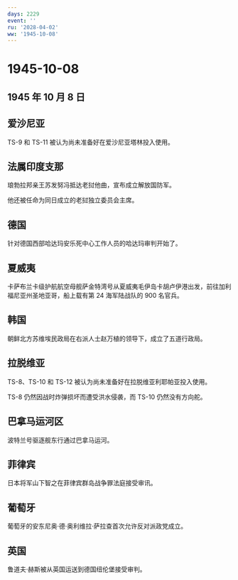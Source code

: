 ```yaml
---
days: 2229
event: ''
ru: '2028-04-02'
ww: '1945-10-08'
---
```


# 1945-10-08

## 1945 年 10 月 8 日

## 爱沙尼亚

TS-9 和 TS-11 被认为尚未准备好在爱沙尼亚塔林投入使用。

## 法属印度支那

琅勃拉邦亲王苏发努冯抵达老挝他曲，宣布成立解放国防军。

他还被任命为同日成立的老挝独立委员会主席。

## 德国

针对德国西部哈达玛安乐死中心工作人员的哈达玛审判开始了。

## 夏威夷

卡萨布兰卡级护航航空母舰萨金特湾号从夏威夷毛伊岛卡胡卢伊港出发，前往加利福尼亚州圣地亚哥，船上载有第
24 海军陆战队的 900 名官兵。

## 韩国

朝鲜北方苏维埃民政局在右派人士赵万植的领导下，成立了五道行政局。

## 拉脱维亚

TS-8、TS-10 和 TS-12 被认为尚未准备好在拉脱维亚利耶帕亚投入使用。

TS-8 仍然因战时炸弹损坏而遭受洪水侵袭，而 TS-10 仍然没有方向舵。

## 巴拿马运河区

波特兰号驱逐舰东行通过巴拿马运河。

## 菲律宾

日本将军山下智之在菲律宾群岛战争罪法庭接受审讯。

## 葡萄牙

葡萄牙的安东尼奥·德·奥利维拉·萨拉查首次允许反对派政党成立。

## 英国

鲁道夫·赫斯被从英国运送到德国纽伦堡接受审判。